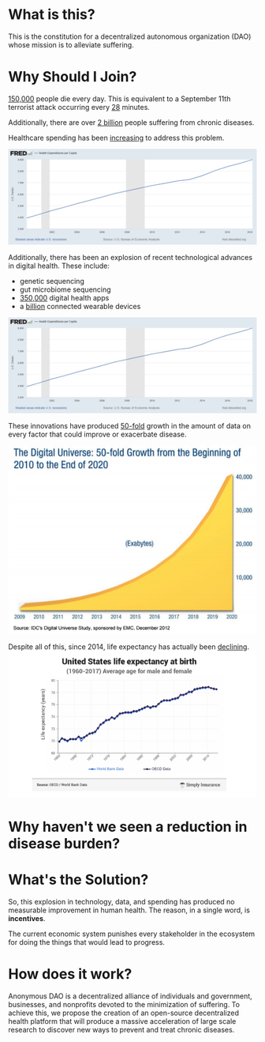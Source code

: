 # What is this?
This is the constitution for a decentralized autonomous organization (DAO) whose mission is to alleviate suffering.

# Why Should I Join?
[150,000](https://www.weforum.org/agenda/2020/05/how-many-people-die-each-day-covid-19-coronavirus/) people die every day. This is equivalent to a September 11th terrorist attack occurring every [28](https://en.wikipedia.org/wiki/Casualties_of_the_September_11_attacks#:~:text=During%20the%20September%2011%202001,and%2044%20were%20in%20Pennsylvania.) minutes.

Additionally, there are over [2 billion](https://www.george-health.com/global-health-challenge/) people suffering from chronic diseases.

Healthcare spending has been [increasing](https://fred.stlouisfed.org/series/HLTHSCPCHCSA) to address this problem.

![healthcare expenditure per capita chart](./assets/healthcare-expenditure-per-capita.png)

Additionally, there has been an explosion of recent technological advances in digital health. These include:

* genetic sequencing
* gut microbiome sequencing
* [350,000](https://www2.deloitte.com/us/en/blog/health-care-blog/2021/how-digital-health-apps-are-empowering-patients.html#:~:text=Globally%2C%20more%20than%20350%2C000%20health,from%20the%20various%20app%20stores.) digital health apps
* a [billion](https://www.statista.com/statistics/487291/global-connected-wearable-devices/) connected wearable devices

![healthcare expenditure per capita chart](./assets/healthcare-expenditure-per-capita.png)

These innovations have produced [50-fold](https://www.weforum.org/agenda/2015/10/who-should-own-our-health-data/) growth in the amount of data on every factor that could improve or exacerbate disease.

![](./assets/growth-in-health-data-chart.png)


Despite all of this, since 2014, life expectancy has actually been [declining](https://).
![life expectancy chart](./assets/life-expectancy-chart.png)

# Why haven't we seen a reduction in disease burden?



# What's the Solution?

So, this explosion in technology, data, and spending has produced no measurable improvement 
in human health.  The reason, in a single word, is **incentives**.

The current economic system punishes every stakeholder in the ecosystem for doing the things that would lead to 
progress. 


# How does it work?

Anonymous DAO is a decentralized alliance of individuals and government, businesses, and nonprofits devoted to the minimization of suffering.  To achieve this, we propose the creation of an open-source decentralized health platform that will produce a massive acceleration of large scale research to discover new ways to prevent and treat chronic diseases.



